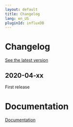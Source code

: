 ```yaml
---
layout: default
title: Changelog
lang: en_US
pluginId: influxDB
---
```


# Changelog

[See the latest version](#tocAnchor-1-1-2)

## 2020-04-xx

First release

# Documentation

[Documentation]({{site.baseurl}}/)
